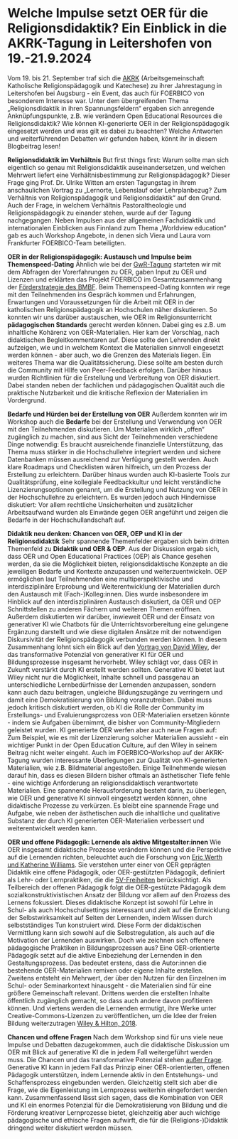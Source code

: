 # Welche Impulse setzt OER für die Religionsdidaktik? Ein Einblick in die AKRK-Tagung in Leitershofen von 19.-21.9.2024

Vom 19. bis 21. September traf sich die [AKRK](https://www.akrk.eu) (Arbeitsgemeinschaft Katholische Religionspädagogik und Katechese) zu ihrer Jahrestagung in Leitershofen bei Augsburg - ein Event, das auch für FOERBICO von besonderem Interesse war. 
Unter dem übergreifenden Thema „Religionsdidaktik in ihren Spannungsfeldern“ ergaben sich anregende Anknüpfungspunkte, z.B. wie verändern Open Educational Resources die Religionsdidaktik? 
Wie können KI-generierte OER in der Religionspädagogik eingesetzt werden und was gilt es dabei zu beachten? Welche Antworten und weiterführenden Debatten wir gefunden haben, könnt ihr in diesem Blogbeitrag lesen!

**Religionsdidaktik im Verhältnis**
But first things first: Warum sollte man sich eigentlich so genau mit Religionsdidaktik auseinandersetzen, und welchen Mehrwert liefert eine Verhältnisbestimmung zur Religionspädagogik? 
Dieser Frage ging Prof. Dr. Ulrike Witten am ersten Tagungstag in ihrem anschaulichen Vortrag zu „Lernorte, Lebenslauf oder Lehrplanbezug? 
Zum Verhältnis von Religionspädagogik und Religionsdidaktik“ auf den Grund. 
Auch der Frage, in welchem Verhältnis Pastoraltheologie und Religionspädagogik zu einander stehen, wurde auf der Tagung nachgegangen. 
Neben Impulsen aus der allgemeinen Fachdidaktik und internationalen Einblicken aus Finnland zum Thema „Worldview education“ gab es auch Workshop Angebote, in denen sich Viera und Laura vom Frankfurter FOERBICO-Team beteiligten.

**OER in der Religionspädagogik: Austausch und Impulse beim Themenspeed-Dating**
Ähnlich wie bei der [GwR-Tagung](https://oer.community/sichtbarkeit-und-netzwerk-durch-oer-staerken-foerbico-auf-der-gwr-tagung-in-wuerzburg-zum-thema-oeffentlichkeitsarbeit/) starteten wir mit dem Abfragen der Vorerfahrungen zu OER, gaben Input zu OER und Lizenzen und erklärten das Projekt FOERBICO im Gesamtzusammenhang der [Förderstrategie des BMBF]( https://www.bmbf.de/SharedDocs/Publikationen/de/bmbf/3/691288_OER-Strategie.pdf?__blob=publicationFile&v=6).
Beim Themenspeed-Dating konnten wir rege mit den Teilnehmenden ins Gespräch kommen und Erfahrungen, Erwartungen und Voraussetzungen für die Arbeit mit OER in der katholischen Religionspädagogik an Hochschulen näher diskutieren. 
So konnten wir uns darüber austauschen, wie OER im Religionsunterricht **pädagogischen Standards** gerecht werden können. 
Dabei ging es z.B. um inhaltliche Kohärenz von OER-Materialien. 
Hier kam der Vorschlag, nach didaktischen Begleitkommentaren auf. 
Diese sollte den Lehrenden direkt aufzeigen, wie und in welchem Kontext die Materialien sinnvoll eingesetzt werden können - aber auch, wo die Grenzen des Materials liegen. 
Ein weiteres Thema war die Qualitätssicherung. Diese sollte am besten durch die Community mit HIlfe von Peer-Feedback erfolgen. 
Darüber hinaus wurden Richtlinien für die Erstellung und Verbreitung von OER diskutiert. 
Dabei standen neben der fachlichen und pädagogischen Qualität auch die praktische Nutzbarkeit und die kritische Reflexion der Materialien im Vordergrund.

**Bedarfe und Hürden bei der Erstellung von OER**
Außerdem konnten wir im Workshop auch die **Bedarfe** bei der Erstellung und Verwendung von OER mit den Teilnehmenden diskutieren. 
Um Materialien wirklich „offen“ zugänglich zu machen, sind aus Sicht der Teilnehmenden verschiedene Dinge notwendig: 
Es braucht ausreichende finanzielle Unterstützung, das Thema muss stärker in die Hochschullehre integriert werden und sichere Datenbanken müssen ausreichend zur Verfügung gestellt werden. 
Auch klare Roadmaps und Checklisten wären hilfreich, um den Prozess der Erstellung zu erleichtern. 
Darüber hinaus wurden auch KI-basierte Tools zur Qualitätsprüfung, eine kollegiale Feedbackkultur und leicht verständliche Lizenzierungsoptionen genannt, um die Erstellung und Nutzung von OER in der Hochschullehre zu erleichtern. 
Es wurden jedoch auch Hindernisse diskutiert: 
Vor allem rechtliche Unsicherheiten und zusätzlicher Arbeitsaufwand wurden als Einwände gegen OER angeführt und zeigen die Bedarfe in der Hochschullandschaft auf.

**Didaktik neu denken: Chancen von OER, OEP und KI in der Religionsdidaktik**
Sehr spannende Themenfelder ergaben sich beim dritten Themenfeld zu
**Didaktik und OER & OEP**. 
Aus der Diskussion ergab sich, dass OER und Open Educational Practices (OEP) als Chance gesehen werden, da sie die Möglichkeit bieten, religionsdidaktische Konzepte an die jeweiligen Bedarfe und Kontexte anzupassen und weiterzuentwickeln. 
OEP ermöglichen laut Teilnehmenden eine multiperspektivische und interdisziplinäre Erprobung und Weiterentwicklung der Materialien durch den Austausch mit (Fach-)Kolleg:innen. 
Dies wurde insbesondere im Hinblick auf den interdisziplinären Austausch diskutiert, da OER und OEP Schnittstellen zu anderen Fächern und weiteren Themen eröffnen. 
Außerdem diskutierten wir darüber, inwieweit OER und der Einsatz von generativer KI wie Chatbots für die Unterrichtsvorbereitung eine gelungene Ergänzung darstellt und wie diese digitalen Ansätze mit der notwendigen Diskursivität der Religionspädagogik verbunden werden können.
In diesem Zusammenhang lohnt sich ein Blick auf den [Vortrag von David Wiley](https://www.youtube.com/watch?v=WpcE7ihlUDo), der das transformative Potenzial von generativer KI für OER und Bildungsprozesse insgesamt hervorhebt. 
Wiley schlägt vor, dass OER in Zukunft verstärkt durch KI erstellt werden sollten.
Generative KI bietet laut Wiley nicht nur die Möglichkeit, Inhalte schnell und passgenau an unterschiedliche Lernbedürfnisse der Lernenden anzupassen, sondern kann auch dazu beitragen, ungleiche Bildungszugänge zu verringern und damit eine Demokratisierung von Bildung voranzutreiben. 
Dabei muss jedoch kritisch diskutiert werden, ob KI die Rolle der Community im Erstellungs- und Evaluierungsprozess von OER-Materialien ersetzen könnte - indem sie Aufgaben übernimmt, die bisher von Community-Mitgliedern geleistet wurden. 
KI generierte OER werfen aber auch neue Fragen auf: Zum Beispiel, wie es mit der Lizenzierung solcher Materialien aussieht - ein wichtiger Punkt in der Open Education Culture, auf den Wiley in seinem Beitrag nicht weiter eingeht.
Auch im FOERBICO-Workshop auf der AKRK-Tagung wurden interessante Überlegungen zur Qualität von KI-generierten Materialien, wie z.B. Bildmaterial angestoßen. 
Einige Teilnehmende wiesen darauf hin, dass es diesen Bildern bisher oftmals an ästhetischer Tiefe fehle - eine wichtige Anforderung an religionsdidaktisch verantwortete Materialien. 
Eine spannende Herausforderung besteht darin, zu überlegen, wie OER und generative KI sinnvoll eingesetzt werden können, ohne didaktische Prozesse zu verkürzen. 
Es bleibt eine spannende Frage und Aufgabe, wie neben der ästhetischen auch die inhaltliche und qualitative Substanz der durch KI generierten OER-Materialien verbessert und weiterentwickelt werden kann.

**OER und offene Pädagogik: Lernende als aktive Mitgestalter:innen**
Wie OER insgesamt didaktische Prozesse verändern können und die Perspektive auf die Lernenden richten, beleuchtet auch die Forschung von [Eric Werth und Katherine Williams](https://doi.org/10.1080/02680513.2021.1970520). 
Sie verstehen unter einer von OER geprägten Didaktik eine offene Pädagogik, oder OER-gestützten Pädagogik, definiert als Lehr- oder Lernpraktiken, die die [5V-Freiheiten](https://open-educational-resources.de/5rs-auf-deutsch/) berücksichtigt. 
Als Teilbereich der offenen Pädagogik folgt die OER-gestützte Pädagogik dem sozialkonstruktivistischen Ansatz der Bildung vor allem auf den Prozess des Lernens fokussiert.
Dieses didaktische Konzept ist sowohl für Lehre in Schul- als auch Hochschulsettings interessant und zielt auf die Entwicklung der Selbstwirksamkeit auf Seiten der Lernenden, indem Wissen durch selbstständiges Tun konstruiert wird. 
Diese Form der didaktischen Vermittlung kann sich sowohl auf die Selbstregulation, als auch auf die Motivation der Lernenden auswirken. 
Doch wie zeichnen sich offenere pädagogische Praktiken in Bildungsprozessen aus?
Eine OER-orientierte Pädagogik setzt auf die aktive Einbeziehung der Lernenden in den Gestaltungsprozess. Das bedeutet erstens, dass die Autor:innen die bestehende OER-Materialien remixen oder eigene Inhalte erstellen. Zweitens entsteht ein Mehrwert, der über den Nutzen für den Einzelnen im Schul- oder Seminarkontext hinausgeht - die Materialien sind für eine größere Gemeinschaft relevant. Drittens werden die erstellten Inhalte öffentlich zugänglich gemacht, so dass auch andere davon profitieren können. Und viertens werden die Lernenden ermutigt, ihre Werke unter Creative-Commons-Lizenzen zu veröffentlichen, um die Idee der freien Bildung weiterzutragen [Wiley & Hilton, 2018](https://doi.org/10.19173/irrodl.v19i4.3601 ).

**Chancen und offene Fragen**
Nach dem Workshop sind für uns viele neue Impulse und Debatten dazugekommen, auch die didaktische Diskussion um OER mit Blick auf generative KI  die in jedem Fall weitergeführt werden muss. Die Chancen und das transformative Potenzial stehen [außer Frage](https://open-educational-resources.de/oer-und-ki-eine-vielversprechende-verbindung/). Generative KI kann in jedem Fall das Prinzip einer OER-orientierten, offenen Pädagogik unterstützen, indem Lernende aktiv in den Entstehungs- und Schaffensprozess eingebunden werden. Gleichzeitig stellt sich aber die Frage, wie die Eigenleistung im Lernprozess weiterhin eingefordert werden kann. Zusammenfassend lässt sich sagen, dass die Kombination von OER und KI ein enormes Potenzial für die Demokratisierung von Bildung und die Förderung kreativer Lernprozesse bietet, gleichzeitig aber auch wichtige pädagogische und ethische Fragen aufwirft, die für die (Religions-)Didaktik dringend weiter diskutiert werden müssen.
